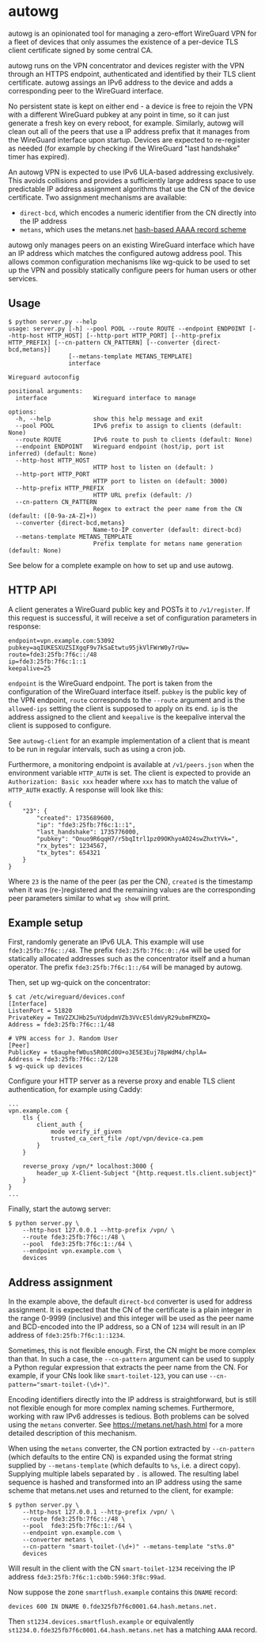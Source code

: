 # autowg

autowg is an opinionated tool for managing a zero-effort WireGuard VPN for a fleet of devices that only assumes the existence of a per-device TLS client certificate signed by some central CA.

autowg runs on the VPN concentrator and devices register with the VPN through an HTTPS endpoint, authenticated and identified by their TLS client certificate. autowg assings an IPv6 address to the device and adds a corresponding peer to the WireGuard interface.

No persistent state is kept on either end - a device is free to rejoin the VPN with a different WireGuard pubkey at any point in time, so it can just generate a fresh key on every reboot, for example. Similarly, autowg will clean out all of the peers that use a IP address prefix that it manages from the WireGuard interface upon startup. Devices are expected to re-register as needed (for example by checking if the WireGuard "last handshake" timer has expired).

An autowg VPN is expected to use IPv6 ULA-based addressing exclusively. This avoids collisions and provides a sufficiently large address space to use predictable IP address assignment algorithms that use the CN of the device certificate. Two assignment mechanisms are available:
 - `direct-bcd`, which encodes a numeric identifier from the CN directly into the IP address
 - `metans`, which uses the metans.net [hash-based AAAA record scheme](https://metans.net/hash.html)

autowg only manages peers on an existing WireGuard interface which have an IP address which matches the configured autowg address pool. This allows common configuration mechanisms like wg-quick to be used to set up the VPN and possibly statically configure peers for human users or other services.

## Usage

```
$ python server.py --help
usage: server.py [-h] --pool POOL --route ROUTE --endpoint ENDPOINT [--http-host HTTP_HOST] [--http-port HTTP_PORT] [--http-prefix HTTP_PREFIX] [--cn-pattern CN_PATTERN] [--converter {direct-bcd,metans}]
                 [--metans-template METANS_TEMPLATE]
                 interface

Wireguard autoconfig

positional arguments:
  interface             Wireguard interface to manage

options:
  -h, --help            show this help message and exit
  --pool POOL           IPv6 prefix to assign to clients (default: None)
  --route ROUTE         IPv6 route to push to clients (default: None)
  --endpoint ENDPOINT   Wireguard endpoint (host/ip, port ist inferred) (default: None)
  --http-host HTTP_HOST
                        HTTP host to listen on (default: )
  --http-port HTTP_PORT
                        HTTP port to listen on (default: 3000)
  --http-prefix HTTP_PREFIX
                        HTTP URL prefix (default: /)
  --cn-pattern CN_PATTERN
                        Regex to extract the peer name from the CN (default: ([0-9a-zA-Z]+))
  --converter {direct-bcd,metans}
                        Name-to-IP converter (default: direct-bcd)
  --metans-template METANS_TEMPLATE
                        Prefix template for metans name generation (default: None)
```

See below for a complete example on how to set up and use autowg.

## HTTP API

A client generates a WireGuard public key and POSTs it to `/v1/register`. If this request is successful, it will receive a set of configuration parameters in response:

```
endpoint=vpn.example.com:53092
pubkey=aqIUKESXUZSIXgqF9v7kSaEtwtu95jkVlFWrW0y7rUw=
route=fde3:25fb:7f6c::/48
ip=fde3:25fb:7f6c:1::1
keepalive=25
```

`endpoint` is the WireGuard endpoint. The port is taken from the configuration of the WireGuard interface itself. `pubkey` is the public key of the VPN endpoint, `route` corresponds to the `--route` argument and is the `allowed-ips` setting the client is supposed to apply on its end. `ip` is the address assigned to the client and `keepalive` is the keepalive interval the client is supposed to configure.

See `autowg-client` for an example implementation of a client that is meant to be run in regular intervals, such as using a cron job.

Furthermore, a monitoring endpoint is available at `/v1/peers.json` when the environment variable `HTTP_AUTH` is set. The client is expected to provide an `Authorization: Basic xxx` header where `xxx` has to match the value of `HTTP_AUTH` exactly. A response will look like this:

```
{
    "23": {
        "created": 1735689600,
        "ip": "fde3:25fb:7f6c:1::1",
        "last_handshake": 1735776000,
        "pubkey": "Onuo9R6qqH7/r5bqItrl1pz09OKhyoAO24swZhxtYVk=",
        "rx_bytes": 1234567,
        "tx_bytes": 654321
    }
}
```

Where `23` is the name of the peer (as per the CN), `created` is the timestamp when it was (re-)registered and the remaining values are the corresponding peer parameters similar to what `wg show` will print.

## Example setup

First, randomly generate an IPv6 ULA. This example will use `fde3:25fb:7f6c::/48`. The prefix `fde3:25fb:7f6c:0::/64` will be used for statically allocated addresses such as the concentrator itself and a human operator. The prefix `fde3:25fb:7f6c:1::/64` will be managed by autowg.

Then, set up wg-quick on the concentrator:

```
$ cat /etc/wireguard/devices.conf
[Interface]
ListenPort = 51820
PrivateKey = TmV2ZXJHb25uYUdpdmVZb3VVcE5ldmVyR29ubmFMZXQ=
Address = fde3:25fb:7f6c::1/48

# VPN access for J. Random User
[Peer]
PublicKey = t6auphefW0us5R0RCd0U+o3E5E3Euj78pWdM4/chplA=
Address = fde3:25fb:7f6c::2/128
$ wg-quick up devices
```

Configure your HTTP server as a reverse proxy and enable TLS client authentication, for example using Caddy:

```
...
vpn.example.com {
	tls {
		client_auth {
			mode verify_if_given
			trusted_ca_cert_file /opt/vpn/device-ca.pem
		}
	}

	reverse_proxy /vpn/* localhost:3000 {
		header_up X-Client-Subject "{http.request.tls.client.subject}"
	}
}
...
```

Finally, start the autowg server:

```
$ python server.py \
    --http-host 127.0.0.1 --http-prefix /vpn/ \
    --route fde3:25fb:7f6c::/48 \
    --pool  fde3:25fb:7f6c:1::/64 \
    --endpoint vpn.example.com \
    devices
```

## Address assignment

In the example above, the default `direct-bcd` converter is used for address assignment. It is expected that the CN of the certificate is a plain integer in the range 0-9999 (inclusive) and this integer will be used as the peer name and BCD-encoded into the IP address, so a CN of `1234` will result in an IP address of `fde3:25fb:7f6c:1::1234`.

Sometimes, this is not flexible enough. First, the CN might be more complex than that. In such a case, the `--cn-pattern` argument can be used to supply a Python regular expression that extracts the peer name from the CN. For example, if your CNs look like `smart-toilet-123`, you can use `--cn-pattern="smart-toilet-(\d+)"`.

Encoding identifiers directly into the IP address is straightforward, but is still not flexible enough for more complex naming schemes. Furthermore, working with raw IPv6 addresses is tedious. Both problems can be solved using the `metans` converter. See https://metans.net/hash.html for a more detailed description of this mechanism.

When using the `metans` converter, the CN portion extracted by `--cn-pattern` (which defaults to the entire CN) is expanded using the format string supplied by `--metans-template` (which defaults to `%s`, i.e. a direct copy). Supplying multiple labels separated by `.` is allowed. The resulting label sequence is hashed and transformed into an IP address using the same scheme that metans.net uses and returned to the client, for example:

```
$ python server.py \
    --http-host 127.0.0.1 --http-prefix /vpn/ \
    --route fde3:25fb:7f6c::/48 \
    --pool  fde3:25fb:7f6c:1::/64 \
    --endpoint vpn.example.com \
    --converter metans \
    --cn-pattern "smart-toilet-(\d+)" --metans-template "st%s.0"
    devices
```

Will result in the client with the CN `smart-toilet-1234` receiving the IP address `fde3:25fb:7f6c:1:cb0b:5960:3f8c:99ad`.

Now suppose the zone `smartflush.example` contains this `DNAME` record:

```
devices 600 IN DNAME 0.fde325fb7f6c0001.64.hash.metans.net.
```

Then `st1234.devices.smartflush.example` or equivalently `st1234.0.fde325fb7f6c0001.64.hash.metans.net` has a matching `AAAA` record.
